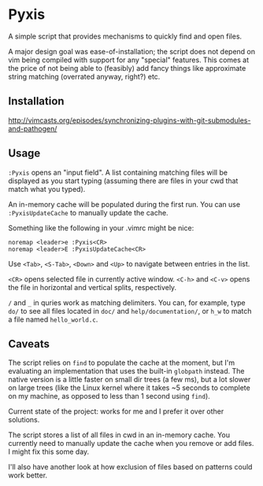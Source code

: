 # Pyxis

A simple script that provides mechanisms to quickly find and open files.

A major design goal was ease-of-installation; the script does not depend on
vim being compiled with support for any "special" features. This comes at the
price of not being able to (feasibly) add fancy things like approximate string
matching (overrated anyway, right?) etc.


## Installation

http://vimcasts.org/episodes/synchronizing-plugins-with-git-submodules-and-pathogen/


## Usage

`:Pyxis` opens an "input field". A list containing matching files will be
displayed as you start typing (assuming there are files in your cwd that match
what you typed).

An in-memory cache will be populated during the first run. You can use
`:PyxisUpdateCache` to manually update the cache.

Something like the following in your .vimrc might be nice:

    noremap <leader>e :Pyxis<CR>
    noremap <leader>E :PyxisUpdateCache<CR>

Use `<Tab>`, `<S-Tab>`, `<Down>` and `<Up>` to navigate between entries in the
list.

`<CR>` opens selected file in currently active window. `<C-h>` and `<C-v>`
opens the file in horizontal and vertical splits, respectively.

`/` and `_` in quries work as matching delimiters. You can, for example, type
`do/` to see all files located in `doc/` and `help/documentation/`, or `h_w`
to match a file named `hello_world.c`. 


## Caveats

The script relies on `find` to populate the cache at the moment, but I'm
evaluating an implementation that uses the built-in `globpath` instead. The
native version is a little faster on small dir trees (a few ms), but a lot
slower on large trees (like the Linux kernel where it takes ~5 seconds to
complete on my machine, as opposed to less than 1 second using `find`).

Current state of the project: works for me and I prefer it over other
solutions.

The script stores a list of all files in cwd in an in-memory cache. You
currently need to manually update the cache when you remove or add files. I
might fix this some day.

I'll also have another look at how exclusion of files based on patterns could
work better.
